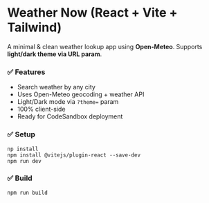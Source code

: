 # Weather Now (React + Vite + Tailwind)


A minimal & clean weather lookup app using **Open-Meteo**. Supports **light/dark theme via URL param**.


### ✅ Features
- Search weather by any city
- Uses Open-Meteo geocoding + weather API
- Light/Dark mode via `?theme=` param
- 100% client-side
- Ready for CodeSandbox deployment


### ✅ Setup
```
np install
npm install @vitejs/plugin-react --save-dev
npm run dev
```


### ✅ Build
```
npm run build